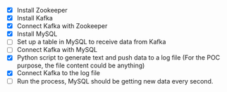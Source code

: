 - [x] Install Zookeeper
- [x] Install Kafka
- [x] Connect Kafka with Zookeeper
- [x] Install MySQL
- [ ] Set up a table in MySQL to receive data from Kafka
- [ ] Connect Kafka with MySQL
- [x] Python script to generate text and push data to a log file (For the POC purpose, the file content could be anything)
- [x] Connect Kafka to the log file 
- [ ] Run the process, MySQL should be getting new data every second.
